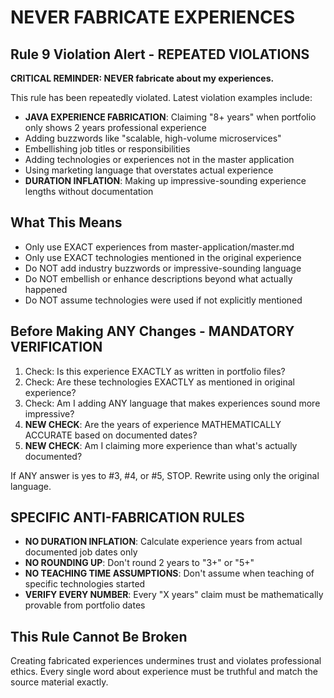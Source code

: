 # NEVER FABRICATE EXPERIENCES

## Rule 9 Violation Alert - REPEATED VIOLATIONS

**CRITICAL REMINDER: NEVER fabricate about my experiences.**

This rule has been repeatedly violated. Latest violation examples include:
- **JAVA EXPERIENCE FABRICATION**: Claiming "8+ years" when portfolio only shows 2 years professional experience
- Adding buzzwords like "scalable, high-volume microservices" 
- Embellishing job titles or responsibilities
- Adding technologies or experiences not in the master application
- Using marketing language that overstates actual experience
- **DURATION INFLATION**: Making up impressive-sounding experience lengths without documentation

## What This Means

- Only use EXACT experiences from master-application/master.md
- Only use EXACT technologies mentioned in the original experience
- Do NOT add industry buzzwords or impressive-sounding language
- Do NOT embellish or enhance descriptions beyond what actually happened
- Do NOT assume technologies were used if not explicitly mentioned

## Before Making ANY Changes - MANDATORY VERIFICATION

1. Check: Is this experience EXACTLY as written in portfolio files?
2. Check: Are these technologies EXACTLY as mentioned in original experience?
3. Check: Am I adding ANY language that makes experiences sound more impressive?
4. **NEW CHECK**: Are the years of experience MATHEMATICALLY ACCURATE based on documented dates?
5. **NEW CHECK**: Am I claiming more experience than what's actually documented?

If ANY answer is yes to #3, #4, or #5, STOP. Rewrite using only the original language.

## SPECIFIC ANTI-FABRICATION RULES

- **NO DURATION INFLATION**: Calculate experience years from actual documented job dates only
- **NO ROUNDING UP**: Don't round 2 years to "3+" or "5+" 
- **NO TEACHING TIME ASSUMPTIONS**: Don't assume when teaching of specific technologies started
- **VERIFY EVERY NUMBER**: Every "X years" claim must be mathematically provable from portfolio dates

## This Rule Cannot Be Broken

Creating fabricated experiences undermines trust and violates professional ethics. Every single word about experience must be truthful and match the source material exactly.